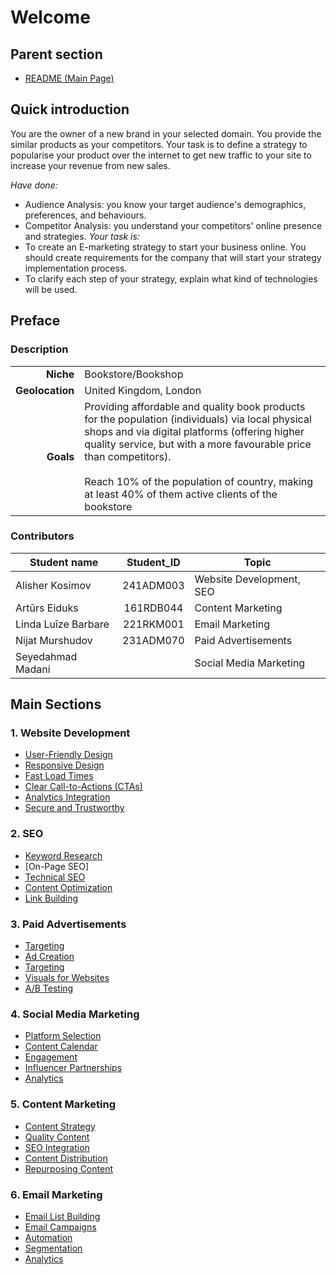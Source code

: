 # Welcome

## Parent section

* [README (Main Page)](../README.md)

## Quick introduction

You are the owner of a new brand in your selected domain. You provide the similar products as your competitors. Your task is to define a strategy to popularise your product over the internet to get new traffic to your site to increase your revenue from new sales.

_Have done:_

* Audience Analysis: you know your target audience's demographics, preferences, and behaviours.
* Competitor Analysis: you understand your competitors' online presence and strategies.
_Your task is:_
* To create an E-marketing strategy to start your business online. You should create requirements for the company that will start your strategy implementation process.
* To clarify each step of your strategy, explain what kind of technologies will be used.

## Preface

### Description

| | |
|---:|---|
| **Niche** | Bookstore/Bookshop |
| **Geolocation** | United Kingdom, London |
| **Goals** | Providing affordable and quality book products for the population (individuals) via local physical shops and via digital platforms (offering higher quality service, but with a more favourable price than competitors).<br><br>Reach 10% of the population of country, making at least 40% of them active clients of the bookstore |

### Contributors

| Student name | Student_ID | Topic |
|---|:---:|---|
| Alisher Kosimov | 241ADM003 | Website Development, SEO |
| Artūrs Eiduks | 161RDB044 | Content Marketing |
| Linda Luīze Barbare | 221RKM001 | Email Marketing |
| Nijat Murshudov | 231ADM070 | Paid Advertisements |
| Seyedahmad Madani | | Social Media Marketing |

## Main Sections

### 1. Website Development

* [User-Friendly Design](./1.%20Website%20Development/User-Friendly%20Design.md)
* [Responsive Design](./1.%20Website%20Development/Responsive%20Design.md)
* [Fast Load Times](./1.%20Website%20Development/Fast%20Load%20Times.md)
* [Clear Call-to-Actions (CTAs)](./1.%20Website%20Development/Clear%20Call-to-Actions%20(CTAs).md)
* [Analytics Integration](./1.%20Website%20Development/Analytics%20Integration.md)
* [Secure and Trustworthy](./1.%20Website%20Development/Secure%20and%20Trustworthy.md)

### 2. SEO

* [Keyword Research](./2.%20SEO/Keyword%20Research.md)
* [On-Page SEO]
* [Technical SEO](./2.%20SEO/Technical%20SEO.md)
* [Content Optimization](./2.%20SEO/Content%20Optimization.md)
* [Link Building](./2.%20SEO/Link%20Building.md)

### 3. Paid Advertisements

* [Targeting](./3.%20Paid%20Advertisements/Targeting.md)
* [Ad Creation](./3.%20Paid%20Advertisements/Ad%20Creation.md)
* [Targeting](./3.%20Paid%20Advertisements/Targeting.md)
* [Visuals for Websites](./3.%20Paid%20Advertisements/Visuals%20for%20Website.md)
* [A/B Testing](./3.%20Paid%20Advertisements/AB%20Testing.md)

### 4. Social Media Marketing

* [Platform Selection](./4.%20Social%20Media%20Marketing/Platform%20Selection.md)
* [Content Calendar](./4.%20Social%20Media%20Marketing/Content%20Calendar.md)
* [Engagement](./4.%20Social%20Media%20Marketing/Engagement.md)
* [Influencer Partnerships](./4.%20Social%20Media%20Marketing/Influencer%20Partnerships.md)
* [Analytics](./4.%20Social%20Media%20Marketing/Analytics.md)

### 5. Content Marketing

* [Content Strategy](./5.%20Content%20Marketing/Content%20Strategy.md)
* [Quality Content](./5.%20Content%20Marketing/Quality%20Content.md)
* [SEO Integration](./5.%20Content%20Marketing/SEO%20Integration.md)
* [Content Distribution](./5.%20Content%20Marketing/Content%20Distribution.md)
* [Repurposing Content](./5.%20Content%20Marketing/Repurposing%20Content.md)

### 6. Email Marketing

* [Email List Building](./6.%20Email%20Marketing/Email%20List%20Building.md)
* [Email Campaigns](./6.%20Email%20Marketing/Email%20Campaigns.md)
* [Automation](./6.%20Email%20Marketing/Automation.md)
* [Segmentation](./6.%20Email%20Marketing/Segmentation.md)
* [Analytics](./6.%20Email%20Marketing/Automation.md)
